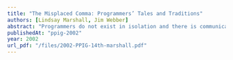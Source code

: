 ```yaml
---
title: "The Misplaced Comma: Programmers’ Tales and Traditions"
authors: [Lindsay Marshall, Jim Webber]
abstract: "Programmers do not exist in isolation and there is communication between them about the technical aspects of their work. Sometimes this takes the form of stories and anecdotes and this paper suggests that study of these programmers’ tales and how they spread could provide useful insights into how programmers perceive their work."
publishedAt: "ppig-2002"
year: 2002
url_pdf: "/files/2002-PPIG-14th-marshall.pdf"
---
```

